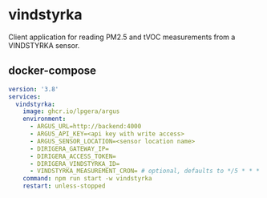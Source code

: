 # vindstyrka

Client application for reading PM2.5 and tVOC measurements from a VINDSTYRKA sensor.

## docker-compose

```yaml
version: '3.8'
services:
  vindstyrka:
    image: ghcr.io/lpgera/argus
    environment:
      - ARGUS_URL=http://backend:4000
      - ARGUS_API_KEY=<api key with write access>
      - ARGUS_SENSOR_LOCATION=<sensor location name>
      - DIRIGERA_GATEWAY_IP=
      - DIRIGERA_ACCESS_TOKEN=
      - DIRIGERA_VINDSTYRKA_ID=
      - VINDSTYRKA_MEASUREMENT_CRON= # optional, defaults to */5 * * * *
    command: npm run start -w vindstyrka
    restart: unless-stopped
```

